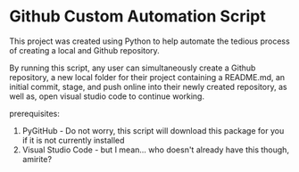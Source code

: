 # Github Custom Automation Script 

This project was created using Python to help automate the tedious process of creating a local and Github repository.

By running this script, any user can simultaneously create a Github repository, a new local folder for their project containing a README.md, an initial commit, stage, and push online into their newly created repository, as well as, open visual studio code to continue working.

prerequisites:
1. PyGitHub - Do not worry, this script will download this package for you if it is not currently installed
2. Visual Studio Code - but I mean... who doesn't already have this though, amirite?
